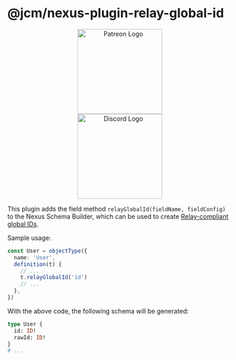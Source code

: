 # @jcm/nexus-plugin-relay-global-id<!-- omit in toc -->

<p align="center">
<a href="https://www.patreon.com/bePatron?u=19985213" data-patreon-widget-type="become-patron-button" title="Become a Patreon">
  <img src="https://c5.patreon.com/external/logo/become_a_patron_button@2x.png" width="190" alt="Patreon Logo">
</a>
<br>
<a href="https://discord.io/jonathancardoso" title="Join our Discord Server">
  <img src="https://i.imgur.com/DlKeNmn.png" alt="Discord Logo" width="190" />
</a>
</p>

This plugin adds the field method `relayGlobalId(fieldName, fieldConfig)` to the Nexus Schema Builder, which can be used to create [Relay-compliant global IDs](https://relay.dev/docs/en/graphql-server-specification.html#object-identification).

Sample usage:

```typescript
const User = objectType({
  name: 'User',
  definition(t) {
    // ...
    t.relayGlobalId('id')
    // ...
  },
})
```

With the above code, the following schema will be generated:

```graphql
type User {
  id: ID!
  rawId: ID!
}
# ...
```
